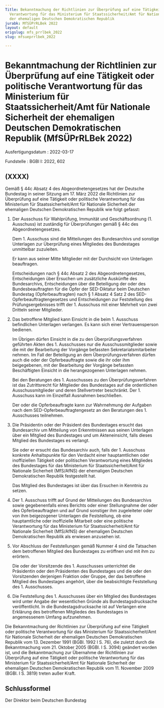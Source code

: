 ```yaml
---
Title: Bekanntmachung der Richtlinien zur Überprüfung auf eine Tätigkeit oder politische
  Verantwortung für das Ministerium für Staatssicherheit/Amt für Nationale Sicherheit
  der ehemaligen Deutschen Demokratischen Republik
jurabk: MfSÜPrRLBek 2022
layout: default
origslug: mfs_prrlbek_2022
slug: mfsueprrlbek_2022

---
```


# Bekanntmachung der Richtlinien zur Überprüfung auf eine Tätigkeit oder politische Verantwortung für das Ministerium für Staatssicherheit/Amt für Nationale Sicherheit der ehemaligen Deutschen Demokratischen Republik (MfSÜPrRLBek 2022)

Ausfertigungsdatum
:   2022-03-17

Fundstelle
:   BGBl I: 2022, 602


## (XXXX)

Gemäß § 44c Absatz 4 des Abgeordnetengesetzes hat der Deutsche
Bundestag in seiner Sitzung am 17. März 2022 die Richtlinien zur
Überprüfung auf eine Tätigkeit oder politische Verantwortung für das
Ministerium für Staatssicherheit/Amt für Nationale Sicherheit der
ehemaligen Deutschen Demokratischen Republik wie folgt gefasst:


1.  Der Ausschuss für Wahlprüfung, Immunität und Geschäftsordnung (1.
    Ausschuss) ist zuständig für Überprüfungen gemäß § 44c des
    Abgeordnetengesetzes.

    Dem 1. Ausschuss sind die Mitteilungen des Bundesarchivs und sonstige
    Unterlagen zur Überprüfung eines Mitgliedes des Bundestages
    unmittelbar zuzuleiten.

    Er kann aus seiner Mitte Mitglieder mit der Durchsicht von Unterlagen
    beauftragen.

    Entscheidungen nach § 44c Absatz 2 des Abgeordnetengesetzes,
    Entscheidungen über Ersuchen um zusätzliche Auskünfte des
    Bundesarchivs, Entscheidungen über die Beteiligung der oder des
    Bundesbeauftragten für die Opfer der SED-Diktatur beim Deutschen
    Bundestag (Opferbeauftragten) nach § 1 Absatz 4 Satz 2 des SED-
    Opferbeauftragtengesetzes und Entscheidungen zur Feststellung des
    Prüfungsergebnisses trifft der 1. Ausschuss mit einer Mehrheit von
    zwei Dritteln seiner Mitglieder.


2.  Das betroffene Mitglied kann Einsicht in die beim 1. Ausschuss
    befindlichen Unterlagen verlangen. Es kann sich einer Vertrauensperson
    bedienen.

    Im Übrigen dürfen Einsicht in die zu den Überprüfungsverfahren
    geführten Akten des 1. Ausschusses nur die Ausschussmitglieder sowie
    die mit der Bearbeitung der Vorgänge befassten Sekretariatsmitarbeiter
    nehmen. Im Fall der Beteiligung an dem Überprüfungsverfahren dürfen
    auch die oder der Opferbeauftragte sowie die ihr oder ihm
    beigegebenen, mit der Bearbeitung der Vorgänge befassten Beschäftigten
    Einsicht in die herangezogenen Unterlagen nehmen.

    Bei den Beratungen des 1. Ausschusses zu den Überprüfungsverfahren ist
    das Zutrittsrecht für Mitglieder des Bundestages auf die ordentlichen
    Ausschussmitglieder und deren Stellvertreter beschränkt. Der 1.
    Ausschuss kann im Einzelfall Ausnahmen beschließen.

    Der oder die Opferbeauftragte kann zur Wahrnehmung der Aufgaben nach
    dem SED-Opferbeauftragtengesetz an den Beratungen des 1. Ausschusses
    teilnehmen.


3.  Die Präsidentin oder der Präsident des Bundestages ersucht das
    Bundesarchiv um Mitteilung von Erkenntnissen aus seinen Unterlagen
    über ein Mitglied des Bundestages und um Akteneinsicht, falls dieses
    Mitglied des Bundestages es verlangt.

    Sie oder er ersucht das Bundesarchiv auch, falls der 1. Ausschuss
    konkrete Anhaltspunkte für den Verdacht einer hauptamtlichen oder
    inoffiziellen Tätigkeit oder politischen Verantwortung eines
    Mitgliedes des Bundestages für das Ministerium für
    Staatssicherheit/Amt für Nationale Sicherheit (MfS/AfNS) der
    ehemaligen Deutschen Demokratischen Republik festgestellt hat.

    Das Mitglied des Bundestages ist über das Ersuchen in Kenntnis zu
    setzen.


4.  Der 1. Ausschuss trifft auf Grund der Mitteilungen des Bundesarchivs
    sowie gegebenenfalls eines Berichts oder einer Stellungnahme der oder
    des Opferbeauftragten und auf Grund sonstiger ihm zugeleiteter oder
    von ihm beigezogener Unterlagen die Feststellung, ob eine
    hauptamtliche oder inoffizielle Mitarbeit oder eine politische
    Verantwortung für das Ministerium für Staatssicherheit/Amt für
    Nationale Sicherheit (MfS/AfNS) der ehemaligen Deutschen
    Demokratischen Republik als erwiesen anzusehen ist.


5.  Vor Abschluss der Feststellungen gemäß Nummer 4 sind die Tatsachen dem
    betroffenen Mitglied des Bundestages zu eröffnen und mit ihm zu
    erörtern.

    Die oder der Vorsitzende des 1. Ausschusses unterrichtet die
    Präsidentin oder den Präsidenten des Bundestages und die oder den
    Vorsitzenden derjenigen Fraktion oder Gruppe, der das betroffene
    Mitglied des Bundestages angehört, über die beabsichtigte Feststellung
    des 1. Ausschusses.


6.  Die Feststellung des 1. Ausschusses über ein Mitglied des Bundestages
    wird unter Angabe der wesentlichen Gründe als Bundestagsdrucksache
    veröffentlicht. In die Bundestagsdrucksache ist auf Verlangen eine
    Erklärung des betroffenen Mitgliedes des Bundestages in angemessenem
    Umfang aufzunehmen.




Die Bekanntmachung der Richtlinien zur Überprüfung auf eine Tätigkeit
oder politische Verantwortung für das Ministerium für
Staatssicherheit/Amt für Nationale Sicherheit der ehemaligen Deutschen
Demokratischen Republik vom 13. Dezember 1991 (BGBl. 1992 I S. 76),
die zuletzt durch die Bekanntmachung vom 21. Oktober 2005 (BGBl. I S.
3094) geändert worden ist, und die Bekanntmachung zur Übernahme der
Richtlinien zur Überprüfung auf eine Tätigkeit oder politische
Verantwortung für das Ministerium für Staatssicherheit/Amt für
Nationale Sicherheit der ehemaligen Deutschen Demokratischen Republik
vom 11. November 2009 (BGBl. I S. 3819) treten außer Kraft.


## Schlussformel

Der Direktor beim Deutschen Bundestag

